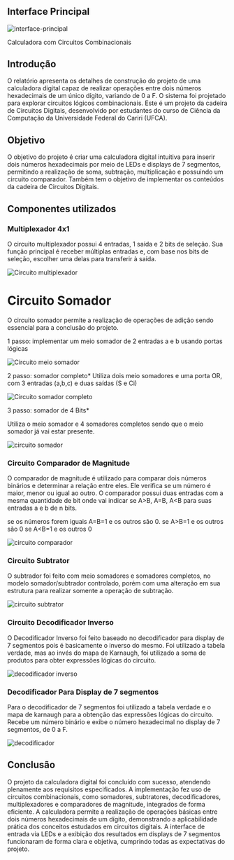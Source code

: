# 


## Interface Principal
![interface-principal](interface-principal.gif)

Calculadora com Circuitos Combinacionais



## Introdução


O relatório apresenta os detalhes de construção do projeto de uma calculadora digital capaz de realizar operações entre dois números hexadecimais de um único dígito, variando de 0 a F. O sistema foi projetado para explorar circuitos lógicos combinacionais. Este é um projeto da cadeira de Circuitos Digitais, desenvolvido por estudantes do curso de Ciência da Computação da Universidade Federal do Cariri (UFCA).

## Objetivo

O objetivo do projeto é criar uma calculadora digital intuitiva para inserir dois números hexadecimais por meio de LEDs e displays de 7 segmentos, permitindo a realização de soma, subtração, multiplicação e possuindo um circuito comparador. Também tem o objetivo de implementar os conteúdos da cadeira de Circuitos Digitais.




## Componentes utilizados




### **Multiplexador 4x1**

O circuito multiplexador possui 4 entradas, 1 saída e 2 bits de seleção. Sua função principal é receber múltiplas entradas e, com base nos bits de seleção, escolher uma delas para transferir à saída.


![Circuito multiplexador](./multiplexador.gif)


# **Circuito Somador**

O circuito somador permite a realização de operações de adição sendo essencial para a conclusão do projeto.

1 passo: implementar um meio somador de 2 entradas a e b usando portas lógicas

![Circuito meio somador](./meio%20somador.gif)

2 passo: somador completo*
Utiliza dois meio somadores e uma porta OR, com 3 entradas (a,b,c) e duas saídas (S e Ci) 



![Circuito somador completo](./somador%20completo.gif)


3 passo: somador de 4 Bits*

Utiliza o meio somador e 4 somadores completos sendo que o meio somador já vai estar presente.

![circuito somador](Somador.gif)



### **Circuito Comparador de Magnitude**


O comparador de magnitude é utilizado para comparar dois números binários e determinar a relação entre eles. Ele verifica se um número é maior, menor ou igual ao outro. O comparador possui duas entradas com a mesma quantidade de bit onde vai indicar se A>B, A=B, A<B para suas entradas a e b de n bits.

se os números forem iguais A=B=1 e os outros são 0.
se A>B=1 e os outros são 0 
se A<B=1 e os outros 0


![circuito comparador](comparador.gif)


 ### **Circuito Subtrator**

O subtrador foi feito com meio somadores e somadores completos, no modelo somador/subtrador controlado, porém com uma alteração em sua estrutura para realizar somente a operação de subtração.

![circuito subtrator](subtrator.gif)

 
 ### **Circuito Decodificador Inverso**

O Decodificador Inverso foi feito baseado no decodificador para display de 7 segmentos pois é basicamente o inverso do mesmo. Foi utilizado a tabela verdade, mas ao invés do mapa de Karnaugh, foi utilizado a soma de produtos para obter expressões lógicas do circuito.

![decodificador inverso](./decodificador%20inverso.gif)


 ### **Decodificador Para Display de 7 segmentos**
 
 Para o decodificador de 7 segmentos foi utilizado a tabela verdade e o mapa de karnaugh para a obtenção das expressões lógicas do circuito. Recebe um número binário e exibe o número hexadecimal no display de 7 segmentos, de 0 a F.

![decodificador](decodificador.gif)

## Conclusão
O projeto da calculadora digital foi concluído com sucesso, atendendo plenamente aos requisitos especificados. A implementação fez uso de circuitos combinacionais, como somadores, subtratores, decodificadores, multiplexadores e comparadores de magnitude, integrados de forma eficiente. A calculadora permite a realização de operações básicas entre dois números hexadecimais de um dígito, demonstrando a aplicabilidade prática dos conceitos estudados em circuitos digitais. A interface de entrada via LEDs e a exibição dos resultados em displays de 7 segmentos funcionaram de forma clara e objetiva, cumprindo todas as expectativas do projeto.


























